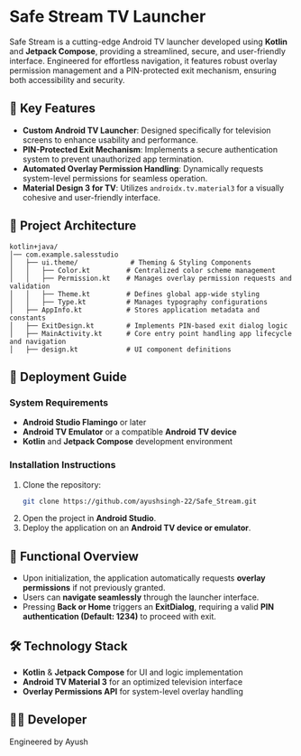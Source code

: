 # Safe Stream TV Launcher

Safe Stream is a cutting-edge Android TV launcher developed using **Kotlin** and **Jetpack Compose**, providing a streamlined, secure, and user-friendly interface. Engineered for effortless navigation, it features robust overlay permission management and a PIN-protected exit mechanism, ensuring both accessibility and security.

## 📌 Key Features

- **Custom Android TV Launcher**: Designed specifically for television screens to enhance usability and performance.
- **PIN-Protected Exit Mechanism**: Implements a secure authentication system to prevent unauthorized app termination.
- **Automated Overlay Permission Handling**: Dynamically requests system-level permissions for seamless operation.
- **Material Design 3 for TV**: Utilizes `androidx.tv.material3` for a visually cohesive and user-friendly interface.

## 📂 Project Architecture

```
kotlin+java/
│── com.example.salesstudio
│   ├── ui.theme/             # Theming & Styling Components
│   │   ├── Color.kt         # Centralized color scheme management
│   │   ├── Permission.kt    # Manages overlay permission requests and validation
│   │   ├── Theme.kt         # Defines global app-wide styling
│   │   ├── Type.kt          # Manages typography configurations
│   ├── AppInfo.kt           # Stores application metadata and constants
│   ├── ExitDesign.kt        # Implements PIN-based exit dialog logic
│   ├── MainActivity.kt      # Core entry point handling app lifecycle and navigation
│   ├── design.kt            # UI component definitions
```

## 🚀 Deployment Guide

### System Requirements

- **Android Studio Flamingo** or later
- **Android TV Emulator** or a compatible **Android TV device**
- **Kotlin** and **Jetpack Compose** development environment

### Installation Instructions

1. Clone the repository:
   ```bash
   git clone https://github.com/ayushsingh-22/Safe_Stream.git
   ```
2. Open the project in **Android Studio**.
3. Deploy the application on an **Android TV device or emulator**.

## 🎯 Functional Overview

- Upon initialization, the application automatically requests **overlay permissions** if not previously granted.
- Users can **navigate seamlessly** through the launcher interface.
- Pressing **Back or Home** triggers an **ExitDialog**, requiring a valid **PIN authentication (Default: 1234)** to proceed with exit.

## 🛠️ Technology Stack

- **Kotlin** & **Jetpack Compose** for UI and logic implementation
- **Android TV Material 3** for an optimized television interface
- **Overlay Permissions API** for system-level overlay handling

## 👨‍💻 Developer

Engineered by Ayush
